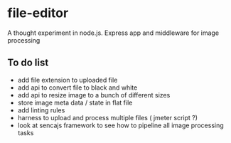 # file-editor

A thought experiment in node.js.
Express app and middleware for image processing

## To do list
- add file extension to uploaded file
- add api to convert file to black and white
- add api to resize image to a bunch of different sizes
- store image meta data / state in flat file
- add linting rules
- harness to upload and process multiple files ( jmeter script ?)
- look at sencajs framework to see how to pipeline all image processing tasks

